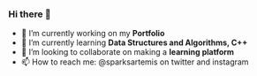 ### Hi there 👋


- 🔭 I’m currently working on my **Portfolio**
- 🌱 I’m currently learning **Data Structures and Algorithms, C++**
- 👯 I’m looking to collaborate on making a **learning platform**
- 📫 How to reach me: @sparksartemis on twitter and instagram


